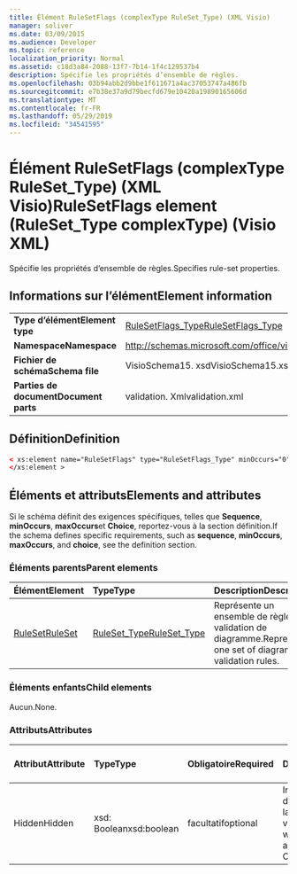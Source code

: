 ```yaml
---
title: Élément RuleSetFlags (complexType RuleSet_Type) (XML Visio)
manager: soliver
ms.date: 03/09/2015
ms.audience: Developer
ms.topic: reference
localization_priority: Normal
ms.assetid: c18d3a84-2088-13f7-7b14-1f4c129537b4
description: Spécifie les propriétés d’ensemble de règles.
ms.openlocfilehash: 03b94abb2d9bbe1f611671a4ac37053747a486fb
ms.sourcegitcommit: e7b38e37a9d79becfd679e10420a19890165606d
ms.translationtype: MT
ms.contentlocale: fr-FR
ms.lasthandoff: 05/29/2019
ms.locfileid: "34541595"
---
```

# <a name="rulesetflags-element-rulesettype-complextype-visio-xml"></a><span data-ttu-id="612a0-103">Élément RuleSetFlags (complexType RuleSet_Type) (XML Visio)</span><span class="sxs-lookup"><span data-stu-id="612a0-103">RuleSetFlags element (RuleSet_Type complexType) (Visio XML)</span></span>

<span data-ttu-id="612a0-104">Spécifie les propriétés d’ensemble de règles.</span><span class="sxs-lookup"><span data-stu-id="612a0-104">Specifies rule-set properties.</span></span>
  
## <a name="element-information"></a><span data-ttu-id="612a0-105">Informations sur l’élément</span><span class="sxs-lookup"><span data-stu-id="612a0-105">Element information</span></span>

|||
|:-----|:-----|
|<span data-ttu-id="612a0-106">**Type d’élément**</span><span class="sxs-lookup"><span data-stu-id="612a0-106">**Element type**</span></span> <br/> |[<span data-ttu-id="612a0-107">RuleSetFlags_Type</span><span class="sxs-lookup"><span data-stu-id="612a0-107">RuleSetFlags_Type</span></span>](rulesetflags_type-complextypevisio-xml.md) <br/> |
|<span data-ttu-id="612a0-108">**Namespace**</span><span class="sxs-lookup"><span data-stu-id="612a0-108">**Namespace**</span></span> <br/> |http://schemas.microsoft.com/office/visio/2012/main  <br/> |
|<span data-ttu-id="612a0-109">**Fichier de schéma**</span><span class="sxs-lookup"><span data-stu-id="612a0-109">**Schema file**</span></span> <br/> |<span data-ttu-id="612a0-110">VisioSchema15. xsd</span><span class="sxs-lookup"><span data-stu-id="612a0-110">VisioSchema15.xsd</span></span>  <br/> |
|<span data-ttu-id="612a0-111">**Parties de document**</span><span class="sxs-lookup"><span data-stu-id="612a0-111">**Document parts**</span></span> <br/> |<span data-ttu-id="612a0-112">validation. Xml</span><span class="sxs-lookup"><span data-stu-id="612a0-112">validation.xml</span></span>  <br/> |
   
## <a name="definition"></a><span data-ttu-id="612a0-113">Définition</span><span class="sxs-lookup"><span data-stu-id="612a0-113">Definition</span></span>

```XML
< xs:element name="RuleSetFlags" type="RuleSetFlags_Type" minOccurs="0" maxOccurs="1" >
</xs:element >
```

## <a name="elements-and-attributes"></a><span data-ttu-id="612a0-114">Éléments et attributs</span><span class="sxs-lookup"><span data-stu-id="612a0-114">Elements and attributes</span></span>

<span data-ttu-id="612a0-115">Si le schéma définit des exigences spécifiques, telles que **Sequence**, **minOccurs**, **maxOccurs**et **Choice**, reportez-vous à la section définition.</span><span class="sxs-lookup"><span data-stu-id="612a0-115">If the schema defines specific requirements, such as **sequence**, **minOccurs**, **maxOccurs**, and **choice**, see the definition section.</span></span> 
  
### <a name="parent-elements"></a><span data-ttu-id="612a0-116">Éléments parents</span><span class="sxs-lookup"><span data-stu-id="612a0-116">Parent elements</span></span>

|<span data-ttu-id="612a0-117">**Élément**</span><span class="sxs-lookup"><span data-stu-id="612a0-117">**Element**</span></span>|<span data-ttu-id="612a0-118">**Type**</span><span class="sxs-lookup"><span data-stu-id="612a0-118">**Type**</span></span>|<span data-ttu-id="612a0-119">**Description**</span><span class="sxs-lookup"><span data-stu-id="612a0-119">**Description**</span></span>|
|:-----|:-----|:-----|
|[<span data-ttu-id="612a0-120">RuleSet</span><span class="sxs-lookup"><span data-stu-id="612a0-120">RuleSet</span></span>](ruleset-element-rulesets_type-complextypevisio-xml.md) <br/> |[<span data-ttu-id="612a0-121">RuleSet_Type</span><span class="sxs-lookup"><span data-stu-id="612a0-121">RuleSet_Type</span></span>](ruleset_type-complextypevisio-xml.md) <br/> |<span data-ttu-id="612a0-122">Représente un ensemble de règles de validation de diagramme.</span><span class="sxs-lookup"><span data-stu-id="612a0-122">Represents one set of diagram-validation rules.</span></span>  <br/> |
   
### <a name="child-elements"></a><span data-ttu-id="612a0-123">Éléments enfants</span><span class="sxs-lookup"><span data-stu-id="612a0-123">Child elements</span></span>

<span data-ttu-id="612a0-124">Aucun.</span><span class="sxs-lookup"><span data-stu-id="612a0-124">None.</span></span>
  
### <a name="attributes"></a><span data-ttu-id="612a0-125">Attributs</span><span class="sxs-lookup"><span data-stu-id="612a0-125">Attributes</span></span>

|<span data-ttu-id="612a0-126">**Attribut**</span><span class="sxs-lookup"><span data-stu-id="612a0-126">**Attribute**</span></span>|<span data-ttu-id="612a0-127">**Type**</span><span class="sxs-lookup"><span data-stu-id="612a0-127">**Type**</span></span>|<span data-ttu-id="612a0-128">**Obligatoire**</span><span class="sxs-lookup"><span data-stu-id="612a0-128">**Required**</span></span>|<span data-ttu-id="612a0-129">**Description**</span><span class="sxs-lookup"><span data-stu-id="612a0-129">**Description**</span></span>|<span data-ttu-id="612a0-130">**Valeurs possibles**</span><span class="sxs-lookup"><span data-stu-id="612a0-130">**Possible values**</span></span>|
|:-----|:-----|:-----|:-----|:-----|
|<span data-ttu-id="612a0-131">Hidden</span><span class="sxs-lookup"><span data-stu-id="612a0-131">Hidden</span></span>  <br/> |<span data-ttu-id="612a0-132">xsd: Boolean</span><span class="sxs-lookup"><span data-stu-id="612a0-132">xsd:boolean</span></span>  <br/> |<span data-ttu-id="612a0-133">facultatif</span><span class="sxs-lookup"><span data-stu-id="612a0-133">optional</span></span>  <br/> |<span data-ttu-id="612a0-134">Indique si l’ensemble de règles apparaît dans la liste règles à vérifier.</span><span class="sxs-lookup"><span data-stu-id="612a0-134">Specifies whether the rule set appears in the Rules to Check list.</span></span>  <br/> |<span data-ttu-id="612a0-135">Valeurs du type xsd: Boolean.</span><span class="sxs-lookup"><span data-stu-id="612a0-135">Values of the xsd:boolean type.</span></span>  <br/> |
   

